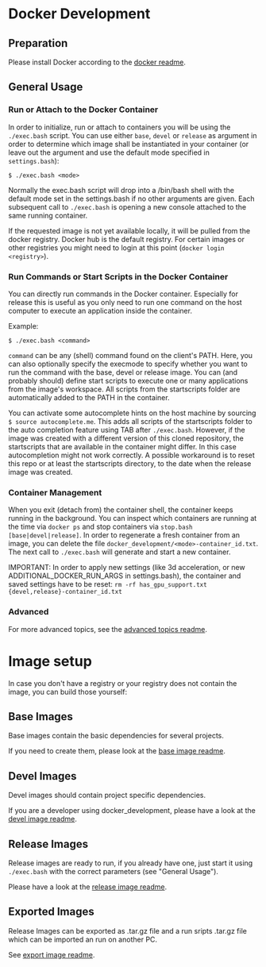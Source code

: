 # Docker Development 

## Preparation

Please install Docker according to the [docker readme](doc/010_Setup_Docker.md).

## General Usage

### Run or Attach to the Docker Container

In order to initialize, run or attach to containers you will be using the `./exec.bash` script.
You can use either `base`, `devel` or `release` as argument in order to determine which image shall be instantiated in your container (or leave out the argument and use the default mode specified in `settings.bash`):

    $ ./exec.bash <mode>

Normally the exec.bash script will drop into a /bin/bash shell with the default mode set in the settings.bash if no other arguments are given.
Each subsequent call to `./exec.bash` is opening a new console attached to the same running container.

If the requested image is not yet available locally, it will be pulled from the docker registry. Docker hub is the default registry. For certain images or other registries you might need to login at this point (`docker login <registry>`).


### Run Commands or Start Scripts in the Docker Container

You can directly run commands in the Docker container. Especially for release this is useful as you only need to run one command on the host computer to execute an application inside the container.

Example:

    $ ./exec.bash <command>

`command` can be any (shell) command found on the client's PATH.
Here, you can also optionally specify the execmode to specify whether you want to run the command with the base, devel or release image.
You can (and probably should) define start scripts to execute one or many applications from the image's workspace.
All scripts from the startscripts folder are automatically added to the PATH in the container.

You can activate some autocomplete hints on the host machine by sourcing `$ source autocomplete.me`.
This adds all scripts of the startscripts folder to the auto completion feature using TAB after `./exec.bash`.
However, if the image was created with a different version of this cloned repository, the startscripts that are available in the container might differ.
In this case autocompletion might not work correctly. A possible workaround is to reset this repo or at least the startscripts directory, to the date when the release image was created.


### Container Management

When you exit (detach from) the container shell, the container keeps running in the background. You can inspect which containers are running at the time via `docker ps` and stop containers via `stop.bash [base|devel|release]`. In order to regenerate a fresh container from an image, you can delete the file `docker_development/<mode>-container_id.txt`. The next call to `./exec.bash` will generate and start a new container.

IMPORTANT: In order to apply new settings (like 3d acceleration, or new ADDITIONAL_DOCKER_RUN_ARGS in settings.bash), the container and saved settings have to be reset: `rm -rf has_gpu_support.txt {devel,release}-container_id.txt`

### Advanced

For more advanced topics, see the [advanced topics readme](030_Advanced_Topics.md).

# Image setup

In case you don't have a registry or your registry does not contain the image, you can build those yourself: 

## Base Images

Base images contain the basic dependencies for several projects.

If you need to create them, please look at the [base image readme](041_Base_Image.md).

## Devel Images

Devel images should contain project specific dependencies.

If you are a developer using docker_development, please have a look at the [devel image readme](042_Devel_Image.md).

## Release Images

Release images are ready to run, if you already have one, just start it using `./exec.bash` with the correct parameters (see "General Usage").

Please have a look at the [release image readme](043_Release_Image.md).

## Exported Images

Release Images can be exported as .tar.gz file and a run sripts .tar.gz file which can be imported an run on another PC.

See [export image readme](044_Export_Image.md).

